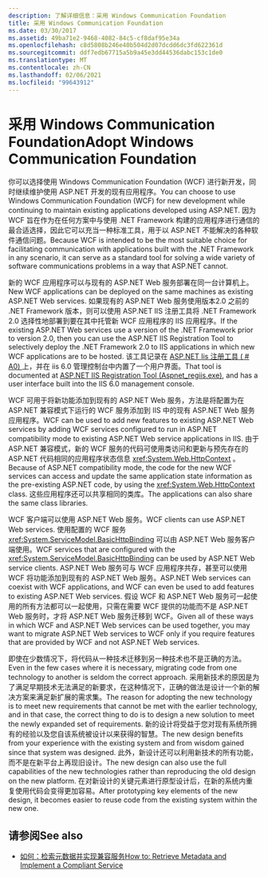 ```yaml
---
description: 了解详细信息：采用 Windows Communication Foundation
title: 采用 Windows Communication Foundation
ms.date: 03/30/2017
ms.assetid: 49ba71e2-9468-4082-84c5-cf8daf95e34a
ms.openlocfilehash: c8d5808b246e40b504d2d07dcdd6dc3fd622361d
ms.sourcegitcommit: ddf7edb67715a5b9a45e3dd44536dabc153c1de0
ms.translationtype: MT
ms.contentlocale: zh-CN
ms.lasthandoff: 02/06/2021
ms.locfileid: "99643912"
---
```

# <a name="adopt-windows-communication-foundation"></a><span data-ttu-id="10f55-103">采用 Windows Communication Foundation</span><span class="sxs-lookup"><span data-stu-id="10f55-103">Adopt Windows Communication Foundation</span></span>

<span data-ttu-id="10f55-104">你可以选择使用 Windows Communication Foundation (WCF) 进行新开发，同时继续维护使用 ASP.NET 开发的现有应用程序。</span><span class="sxs-lookup"><span data-stu-id="10f55-104">You can choose to use Windows Communication Foundation (WCF) for new development while continuing to maintain existing applications developed using ASP.NET.</span></span> <span data-ttu-id="10f55-105">因为 WCF 旨在作为在任何方案中与使用 .NET Framework 构建的应用程序进行通信的最合适选择，因此它可以充当一种标准工具，用于以 ASP.NET 不能解决的各种软件通信问题。</span><span class="sxs-lookup"><span data-stu-id="10f55-105">Because WCF is intended to be the most suitable choice for facilitating communication with applications built with the .NET Framework in any scenario, it can serve as a standard tool for solving a wide variety of software communications problems in a way that ASP.NET cannot.</span></span>

<span data-ttu-id="10f55-106">新的 WCF 应用程序可以与现有的 ASP.NET Web 服务部署在同一台计算机上。</span><span class="sxs-lookup"><span data-stu-id="10f55-106">New WCF applications can be deployed on the same machines as existing ASP.NET Web services.</span></span> <span data-ttu-id="10f55-107">如果现有的 ASP.NET Web 服务使用版本2.0 之前的 .NET Framework 版本，则可以使用 ASP.NET IIS 注册工具将 .NET Framework 2.0 选择性地部署到要在其中托管新 WCF 应用程序的 IIS 应用程序。</span><span class="sxs-lookup"><span data-stu-id="10f55-107">If the existing ASP.NET Web services use a version of the .NET Framework prior to version 2.0, then you can use the ASP.NET IIS Registration Tool to selectively deploy the .NET Framework 2.0 to IIS applications in which new WCF applications are to be hosted.</span></span> <span data-ttu-id="10f55-108">该工具记录在 [ASP.NET Iis 注册工具 ( # A0) ](/previous-versions/dotnet/netframework-3.5/k6h9cz8h(v=vs.90))上，并在 iis 6.0 管理控制台中内置了一个用户界面。</span><span class="sxs-lookup"><span data-stu-id="10f55-108">That tool is documented at [ASP.NET IIS Registration Tool (Aspnet_regiis.exe)](/previous-versions/dotnet/netframework-3.5/k6h9cz8h(v=vs.90)), and has a user interface built into the IIS 6.0 management console.</span></span>

<span data-ttu-id="10f55-109">WCF 可用于将新功能添加到现有的 ASP.NET Web 服务，方法是将配置为在 ASP.NET 兼容模式下运行的 WCF 服务添加到 IIS 中的现有 ASP.NET Web 服务应用程序。</span><span class="sxs-lookup"><span data-stu-id="10f55-109">WCF can be used to add new features to existing ASP.NET Web services by adding WCF services configured to run in ASP.NET compatibility mode to existing ASP.NET Web service applications in IIS.</span></span> <span data-ttu-id="10f55-110">由于 ASP.NET 兼容模式，新的 WCF 服务的代码可使用类访问和更新与预先存在的 ASP.NET 代码相同的应用程序状态信息 <xref:System.Web.HttpContext> 。</span><span class="sxs-lookup"><span data-stu-id="10f55-110">Because of ASP.NET compatibility mode, the code for the new WCF services can access and update the same application state information as the pre-existing ASP.NET code, by using the <xref:System.Web.HttpContext> class.</span></span> <span data-ttu-id="10f55-111">这些应用程序还可以共享相同的类库。</span><span class="sxs-lookup"><span data-stu-id="10f55-111">The applications can also share the same class libraries.</span></span>

<span data-ttu-id="10f55-112">WCF 客户端可以使用 ASP.NET Web 服务。</span><span class="sxs-lookup"><span data-stu-id="10f55-112">WCF clients can use ASP.NET Web services.</span></span> <span data-ttu-id="10f55-113">使用配置的 WCF 服务 <xref:System.ServiceModel.BasicHttpBinding> 可以由 ASP.NET Web 服务客户端使用。</span><span class="sxs-lookup"><span data-stu-id="10f55-113">WCF services that are configured with the <xref:System.ServiceModel.BasicHttpBinding> can be used by ASP.NET Web service clients.</span></span> <span data-ttu-id="10f55-114">ASP.NET Web 服务可与 WCF 应用程序共存，甚至可以使用 WCF 将功能添加到现有的 ASP.NET Web 服务。</span><span class="sxs-lookup"><span data-stu-id="10f55-114">ASP.NET Web services can coexist with WCF applications, and WCF can even be used to add features to existing ASP.NET Web services.</span></span> <span data-ttu-id="10f55-115">假设 WCF 和 ASP.NET Web 服务可一起使用的所有方法都可以一起使用，只需在需要 WCF 提供的功能而不是 ASP.NET Web 服务时，才将 ASP.NET Web 服务迁移到 WCF。</span><span class="sxs-lookup"><span data-stu-id="10f55-115">Given all of these ways in which WCF and ASP.NET Web services can be used together, you may want to migrate ASP.NET Web services to WCF only if you require features that are provided by WCF and not ASP.NET Web services.</span></span>

<span data-ttu-id="10f55-116">即使在少数情况下，将代码从一种技术迁移到另一种技术也不是正确的方法。</span><span class="sxs-lookup"><span data-stu-id="10f55-116">Even in the few cases where it is necessary, migrating code from one technology to another is seldom the correct approach.</span></span> <span data-ttu-id="10f55-117">采用新技术的原因是为了满足早期技术无法满足的新要求，在这种情况下，正确的做法是设计一个新的解决方案来满足新扩展的需求集。</span><span class="sxs-lookup"><span data-stu-id="10f55-117">The reason for adopting the new technology is to meet new requirements that cannot be met with the earlier technology, and in that case, the correct thing to do is to design a new solution to meet the newly expanded set of requirements.</span></span> <span data-ttu-id="10f55-118">新的设计将受益于您对现有系统所拥有的经验以及您自该系统被设计以来获得的智慧。</span><span class="sxs-lookup"><span data-stu-id="10f55-118">The new design benefits from your experience with the existing system and from wisdom gained since that system was designed.</span></span> <span data-ttu-id="10f55-119">此外，新设计还可以利用新技术的所有功能，而不是在新平台上再现旧设计。</span><span class="sxs-lookup"><span data-stu-id="10f55-119">The new design can also use the full capabilities of the new technologies rather than reproducing the old design on the new platform.</span></span> <span data-ttu-id="10f55-120">在对新设计的关键元素进行原型设计后，在新的系统内重复使用代码会变得更加容易。</span><span class="sxs-lookup"><span data-stu-id="10f55-120">After prototyping key elements of the new design, it becomes easier to reuse code from the existing system within the new one.</span></span>

## <a name="see-also"></a><span data-ttu-id="10f55-121">请参阅</span><span class="sxs-lookup"><span data-stu-id="10f55-121">See also</span></span>

- [<span data-ttu-id="10f55-122">如何：检索元数据并实现兼容服务</span><span class="sxs-lookup"><span data-stu-id="10f55-122">How to: Retrieve Metadata and Implement a Compliant Service</span></span>](how-to-retrieve-metadata-and-implement-a-compliant-service.md)
